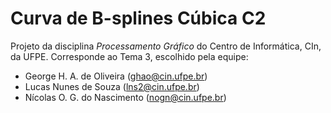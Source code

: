 Curva de B-splines Cúbica C2
============================

Projeto da disciplina *Processamento Gráfico* do Centro de Informática, CIn, da UFPE.
Corresponde ao Tema 3, escolhido pela equipe:

  * George H. A. de Oliveira (ghao@cin.ufpe.br)
  * Lucas Nunes de Souza (lns2@cin.ufpe.br)
  * Nícolas O. G. do Nascimento (nogn@cin.ufpe.br)
